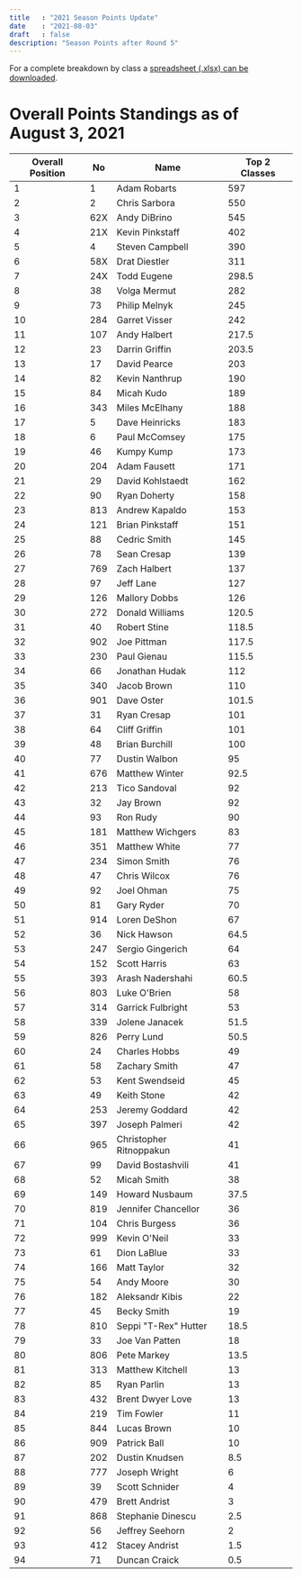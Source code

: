 ```yaml
---
title   : "2021 Season Points Update"
date    : "2021-08-03"
draft   : false
description: "Season Points after Round 5"
---
```



For a complete breakdown by class a [spreadsheet (.xlsx) can be downloaded](/downloads/2021/WMRRA-2021-Overall-Points-as-of-080321.xlsx).

# Overall Points Standings as of August 3, 2021

| Overall Position | No  | Name                    | Top 2 Classes |
| ---------------- | --- | ----------------------- | ------------- |
| 1                | 1   | Adam Robarts            | 597           |
| 2                | 2   | Chris Sarbora           | 550           |
| 3                | 62X | Andy DiBrino            | 545           |
| 4                | 21X | Kevin Pinkstaff         | 402           |
| 5                | 4   | Steven Campbell         | 390           |
| 6                | 58X | Drat Diestler           | 311           |
| 7                | 24X | Todd Eugene             | 298.5         |
| 8                | 38  | Volga Mermut            | 282           |
| 9                | 73  | Philip Melnyk           | 245           |
| 10               | 284 | Garret Visser           | 242           |
| 11               | 107 | Andy Halbert            | 217.5         |
| 12               | 23  | Darrin Griffin          | 203.5         |
| 13               | 17  | David Pearce            | 203           |
| 14               | 82  | Kevin Nanthrup          | 190           |
| 15               | 84  | Micah Kudo              | 189           |
| 16               | 343 | Miles McElhany          | 188           |
| 17               | 5   | Dave Heinricks          | 183           |
| 18               | 6   | Paul McComsey           | 175           |
| 19               | 46  | Kumpy Kump              | 173           |
| 20               | 204 | Adam Fausett            | 171           |
| 21               | 29  | David Kohlstaedt        | 162           |
| 22               | 90  | Ryan Doherty            | 158           |
| 23               | 813 | Andrew Kapaldo          | 153           |
| 24               | 121 | Brian Pinkstaff         | 151           |
| 25               | 88  | Cedric Smith            | 145           |
| 26               | 78  | Sean Cresap             | 139           |
| 27               | 769 | Zach Halbert            | 137           |
| 28               | 97  | Jeff Lane               | 127           |
| 29               | 126 | Mallory Dobbs           | 126           |
| 30               | 272 | Donald Williams         | 120.5         |
| 31               | 40  | Robert Stine            | 118.5         |
| 32               | 902 | Joe Pittman             | 117.5         |
| 33               | 230 | Paul Gienau             | 115.5         |
| 34               | 66  | Jonathan Hudak          | 112           |
| 35               | 340 | Jacob Brown             | 110           |
| 36               | 901 | Dave Oster              | 101.5         |
| 37               | 31  | Ryan Cresap             | 101           |
| 38               | 64  | Cliff Griffin           | 101           |
| 39               | 48  | Brian Burchill          | 100           |
| 40               | 77  | Dustin Walbon           | 95            |
| 41               | 676 | Matthew Winter          | 92.5          |
| 42               | 213 | Tico Sandoval           | 92            |
| 43               | 32  | Jay Brown               | 92            |
| 44               | 93  | Ron Rudy                | 90            |
| 45               | 181 | Matthew Wichgers        | 83            |
| 46               | 351 | Matthew White           | 77            |
| 47               | 234 | Simon Smith             | 76            |
| 48               | 47  | Chris Wilcox            | 76            |
| 49               | 92  | Joel Ohman              | 75            |
| 50               | 81  | Gary Ryder              | 70            |
| 51               | 914 | Loren DeShon            | 67            |
| 52               | 36  | Nick Hawson             | 64.5          |
| 53               | 247 | Sergio Gingerich        | 64            |
| 54               | 152 | Scott Harris            | 63            |
| 55               | 393 | Arash Nadershahi        | 60.5          |
| 56               | 803 | Luke O'Brien            | 58            |
| 57               | 314 | Garrick Fulbright       | 53            |
| 58               | 339 | Jolene Janacek          | 51.5          |
| 59               | 826 | Perry Lund              | 50.5          |
| 60               | 24  | Charles Hobbs           | 49            |
| 61               | 58  | Zachary Smith           | 47            |
| 62               | 53  | Kent Swendseid          | 45            |
| 63               | 49  | Keith Stone             | 42            |
| 64               | 253 | Jeremy Goddard          | 42            |
| 65               | 397 | Joseph Palmeri          | 42            |
| 66               | 965 | Christopher Ritnoppakun | 41            |
| 67               | 99  | David Bostashvili       | 41            |
| 68               | 52  | Micah Smith             | 38            |
| 69               | 149 | Howard Nusbaum          | 37.5          |
| 70               | 819 | Jennifer Chancellor     | 36            |
| 71               | 104 | Chris Burgess           | 36            |
| 72               | 999 | Kevin O'Neil            | 33            |
| 73               | 61  | Dion LaBlue             | 33            |
| 74               | 166 | Matt Taylor             | 32            |
| 75               | 54  | Andy Moore              | 30            |
| 76               | 182 | Aleksandr Kibis         | 22            |
| 77               | 45  | Becky Smith             | 19            |
| 78               | 810 | Seppi "T-Rex" Hutter    | 18.5          |
| 79               | 33  | Joe Van Patten          | 18            |
| 80               | 806 | Pete Markey             | 13.5          |
| 81               | 313 | Matthew Kitchell        | 13            |
| 82               | 85  | Ryan Parlin             | 13            |
| 83               | 432 | Brent Dwyer Love        | 13            |
| 84               | 219 | Tim Fowler              | 11            |
| 85               | 844 | Lucas Brown             | 10            |
| 86               | 909 | Patrick Ball            | 10            |
| 87               | 202 | Dustin Knudsen          | 8.5           |
| 88               | 777 | Joseph Wright           | 6             |
| 89               | 39  | Scott Schnider          | 4             |
| 90               | 479 | Brett Andrist           | 3             |
| 91               | 868 | Stephanie Dinescu       | 2.5           |
| 92               | 56  | Jeffrey Seehorn         | 2             |
| 93               | 412 | Stacey Andrist          | 1.5           |
| 94               | 71  | Duncan Craick           | 0.5           |